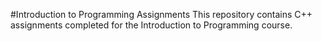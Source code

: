 #Introduction to Programming Assignments
This repository contains C++ assignments completed for the Introduction to Programming course.
